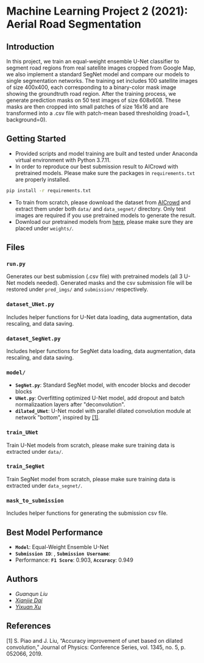 # Machine Learning Project 2 (2021): Aerial Road Segmentation

## Introduction
In this project, we train an equal-weight ensemble U-Net classifier to segment road regions from real satellite images cropped from Google Map, we also implement a standard SegNet model and compare our models to single segmentation networks. The training set includes 100 satellite images of size 400x400, each corresponding to a binary-color mask image showing the groundtruth road region. After the training process, we generate prediction masks on 50 test images of size 608x608. These masks are then cropped into small patches of size 16x16 and are transformed into a .csv file with patch-mean based thresholding (road=1, background=0). 

## Getting Started
* Provided scripts and model training are built and tested under Anaconda virtual environment with Python 3.7.11. 
* In order to reproduce our best submission result to AICrowd with pretrained models. Please make sure the packages in `requirements.txt` are properly installed.
```bash
pip install -r requirements.txt
```
* To train from scratch, please download the dataset from [AICrowd](https://www.aicrowd.com/challenges/epfl-ml-road-segmentation/dataset_files) and extract them under both `data/` and  `data_segnet/` directory. Only test images are required if you use pretrained models to generate the result. 
* Download our pretrained models from [here](), please make sure they are placed under `weights/`. 

## Files
### `run.py`
Generates our best submission (.csv file) with pretrained models (all 3 U-Net models needed). Generated masks and the csv submission file will be restored under `pred_imgs/` and `submission/` respectively.

### `dataset_UNet.py`
Includes helper functions for U-Net data loading, data augmentation, data rescaling, and data saving.

### `dataset_SegNet.py`
Includes helper functions for SegNet data loading, data augmentation, data rescaling, and data saving.

### `model/`
* **`SegNet.py`**: Standard SegNet model, with encoder blocks and decoder blocks
* **`UNet.py`**: Overfitting optimized U-Net model, add dropout and batch normalizaation layers after "deconvolution".
* **`dilated_UNet`**: U-Net model with parallel dilated convolution module at network "bottom", inspired by [[1]](#1).

### `train_UNet`
Train U-Net models from scratch, please make sure training data is extracted under `data/`.

### `train_SegNet`
Train SegNet model from scratch, please make sure training data is extracted under `data_segnet/`.

### `mask_to_submission`
Includes helper functions for generating the submission csv file.


## Best Model Performance
* **`Model`**: Equal-Weight Ensemble U-Net
* **`Submission ID`**: , **`Submission Username`**:
* Performance: **`F1 Score`**: 0.903, **`Accuracy`**: 0.949


## Authors
* *Guanqun Liu*
* [*Xianjie Dai*](https://github.com/xianjiedai)
* [*Yixuan Xu*](https://github.com/Alvorecer721)

## References
<a id="1">[1]</a>
S. Piao and J. Liu, “Accuracy improvement of unet based on dilated convolution,” Journal of Physics: Conference Series, vol. 1345, no. 5, p. 052066, 2019. 
